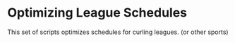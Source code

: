 # Optimizing League Schedules

This set of scripts optimizes schedules for curling leagues. (or other sports)
